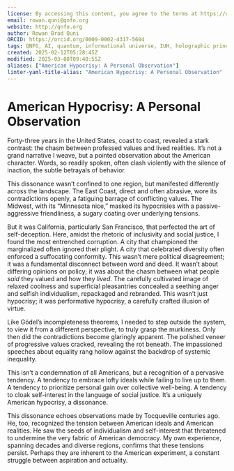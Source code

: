 ```yaml
---
license: By accessing this content, you agree to the terms at https://qnfo.org/LICENSE
email: rowan.quni@qnfo.org
website: http://qnfo.org
author: Rowan Brad Quni
ORCID: https://orcid.org/0009-0002-4317-5604
tags: QNFO, AI, quantum, informational universe, IUH, holographic principle
created: 2025-02-12T05:28:45Z
modified: 2025-03-08T09:40:55Z
aliases: ["American Hypocrisy: A Personal Observation"]
linter-yaml-title-alias: "American Hypocrisy: A Personal Observation"
---
```


# American Hypocrisy: A Personal Observation

Forty-three years in the United States, coast to coast, revealed a stark contrast: the chasm between professed values and lived realities. It’s not a grand narrative I weave, but a pointed observation about the American character. Words, so readily spoken, often clash violently with the silence of inaction, the subtle betrayals of behavior.

This dissonance wasn’t confined to one region, but manifested differently across the landscape. The East Coast, direct and often abrasive, wore its contradictions openly, a fatiguing barrage of conflicting values. The Midwest, with its “Minnesota nice,” masked its hypocrisies with a passive-aggressive friendliness, a sugary coating over underlying tensions.

But it was California, particularly San Francisco, that perfected the art of self-deception. Here, amidst the rhetoric of inclusivity and social justice, I found the most entrenched corruption. A city that championed the marginalized often ignored their plight. A city that celebrated diversity often enforced a suffocating conformity. This wasn’t mere political disagreement; it was a fundamental disconnect between word and deed. It wasn’t about differing opinions on policy; it was about the chasm between what people *said* they valued and how they *lived*. The carefully cultivated image of relaxed coolness and superficial pleasantries concealed a seething anger and selfish individualism, repackaged and rebranded. This wasn’t just hypocrisy; it was performative hypocrisy, a carefully crafted illusion of virtue.

Like Gödel’s incompleteness theorems, I needed to step outside the system, to view it from a different perspective, to truly grasp the murkiness. Only then did the contradictions become glaringly apparent. The polished veneer of progressive values cracked, revealing the rot beneath. The impassioned speeches about equality rang hollow against the backdrop of systemic inequality.

This isn’t a condemnation of all Americans, but a recognition of a pervasive tendency. A tendency to embrace lofty ideals while failing to live up to them. A tendency to prioritize personal gain over collective well-being. A tendency to cloak self-interest in the language of social justice. It’s a uniquely American hypocrisy, a dissonance.

This dissonance echoes observations made by Tocqueville centuries ago. He, too, recognized the tension between American ideals and American realities. He saw the seeds of individualism and self-interest that threatened to undermine the very fabric of American democracy. My own experience, spanning decades and diverse regions, confirms that these tensions persist. Perhaps they are inherent to the American experiment, a constant struggle between aspiration and actuality.
